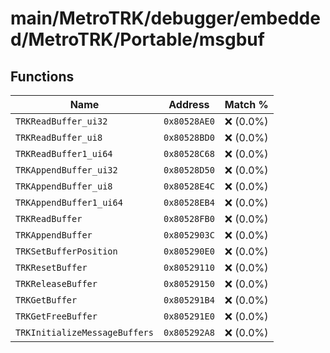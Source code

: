 # main/MetroTRK/debugger/embedded/MetroTRK/Portable/msgbuf

## Functions

| Name | Address | Match % |
|------|---------|---------|
| `TRKReadBuffer_ui32` | `0x80528AE0` | :x: (0.0%) |
| `TRKReadBuffer_ui8` | `0x80528BD0` | :x: (0.0%) |
| `TRKReadBuffer1_ui64` | `0x80528C68` | :x: (0.0%) |
| `TRKAppendBuffer_ui32` | `0x80528D50` | :x: (0.0%) |
| `TRKAppendBuffer_ui8` | `0x80528E4C` | :x: (0.0%) |
| `TRKAppendBuffer1_ui64` | `0x80528EB4` | :x: (0.0%) |
| `TRKReadBuffer` | `0x80528FB0` | :x: (0.0%) |
| `TRKAppendBuffer` | `0x8052903C` | :x: (0.0%) |
| `TRKSetBufferPosition` | `0x805290E0` | :x: (0.0%) |
| `TRKResetBuffer` | `0x80529110` | :x: (0.0%) |
| `TRKReleaseBuffer` | `0x80529150` | :x: (0.0%) |
| `TRKGetBuffer` | `0x805291B4` | :x: (0.0%) |
| `TRKGetFreeBuffer` | `0x805291E0` | :x: (0.0%) |
| `TRKInitializeMessageBuffers` | `0x805292A8` | :x: (0.0%) |